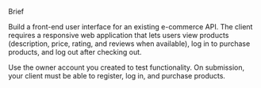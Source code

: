 
Brief

Build a front-end user interface for an existing e-commerce API. The client requires a responsive web application that lets users view products (description, price, rating, and reviews when available), log in to purchase products, and log out after checking out.

Use the owner account you created to test functionality. On submission, your client must be able to register, log in, and purchase products.
